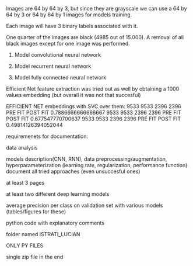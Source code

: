 Images are 64 by 64 by 3, but since they are grayscale we can use a 64 by 64 by 3 or 64 by 64 by 1 images for models training.

Each image will have 3 binary labels associated with it.

One quarter of the images are black (4985 out of 15.000). A removal of all black images except for one image was performed.

1. Model convolutional neural network

2. Model recurrent neural network

3. Model fully connected neural network

Efficient Net feature extraction was tried out as well by obtaining a 1000 values embedding (but overall it was not that succesful)

EFFICIENT NET embeddings with SVC over them:
9533 9533 2396 2396
PRE FIT
POST FIT
0.7886666666666667
9533 9533 2396 2396
PRE FIT
POST FIT
0.677547770700637
9533 9533 2396 2396
PRE FIT
POST FIT
0.49814126394052044

requiremenets for documentation:

data analysis 

models description(CNN, RNN), data preprocessing/augmentation, hyperparameterization 
(learning rate, regularization, performance function) document all tried approaches (even unsuccesful ones)

at least 3 pages 

at least two different deep learning models

average precision per class on validation set with various models (tables/figures for these)

python code with explanatory comments

folder named ISTRATI_LUCIAN

ONLY PY FILES 

single zip file in the end